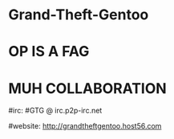 Grand-Theft-Gentoo
==================

OP IS A FAG
===========


MUH COLLABORATION
=================

#irc:
\#GTG @ irc.p2p-irc.net

#website:
http://grandtheftgentoo.host56.com
